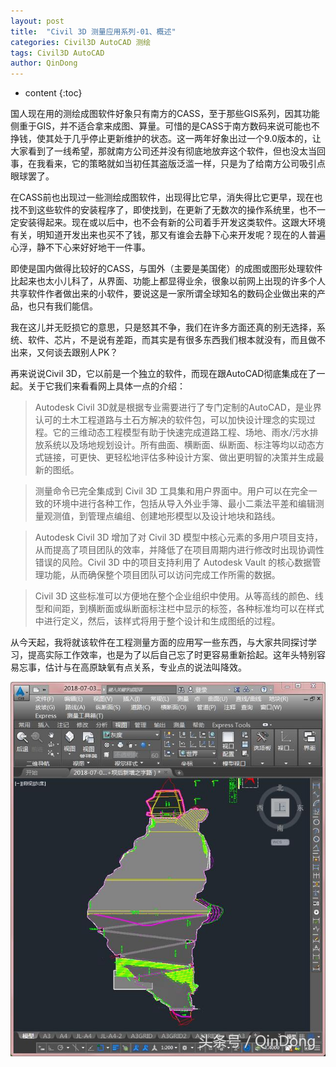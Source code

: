 ```yaml
---
layout: post
title:  "Civil 3D 测量应用系列-01、概述"
categories: Civil3D AutoCAD 测绘
tags: Civil3D AutoCAD
author: QinDong
---
```

* content
{:toc}

国人现在用的测绘成图软件好象只有南方的CASS，至于那些GIS系列，因其功能侧重于GIS，并不适合拿来成图、算量。可惜的是CASS于南方数码来说可能也不挣钱，使其处于几乎停止更新维护的状态。这一两年好象出过一个9.0版本的，让大家看到了一线希望，那就南方公司还并没有彻底地放弃这个软件，但也没太当回事，在我看来，它的策略就如当初任其盗版泛滥一样，只是为了给南方公司吸引点眼球罢了。




在CASS前也出现过一些测绘成图软件，出现得比它早，消失得比它更早，现在也找不到这些软件的安装程序了，即使找到，在更新了无数次的操作系统里，也不一定安装得起来。现在或以后中，也不会有新的公司着手开发这类软件。这跟大环境有关，明知道开发出来也买不了钱，那又有谁会去静下心来开发呢？现在的人普遍心浮，静不下心来好好地干一件事。

即使是国内做得比较好的CASS，与国外（主要是美国佬）的成图或图形处理软件比起来也太小儿科了，从界面、功能上都显得业余，很象以前网上出现的许多个人共享软件作者做出来的小软件，要说这是一家所谓全球知名的数码企业做出来的产品，也只有我们能信。

我在这儿并无贬损它的意思，只是怒其不争，我们在许多方面还真的别无选择，系统、软件、芯片，不是说有差距，而其实是有很多东西我们根本就没有，而且做不出来，又何谈去跟别人PK？

再来说说Civil 3D，它以前是一个独立的软件，而现在跟AutoCAD彻底集成在了一起。关于它我们来看看网上具体一点的介绍：

> Autodesk Civil 3D就是根据专业需要进行了专门定制的AutoCAD，是业界认可的土木工程道路与土石方解决的软件包，可以加快设计理念的实现过程。它的三维动态工程模型有助于快速完成道路工程、场地、雨水/污水排放系统以及场地规划设计。所有曲面、横断面、纵断面、标注等均以动态方式链接，可更快、更轻松地评估多种设计方案、做出更明智的决策并生成最新的图纸。

> 测量命令已完全集成到 Civil 3D 工具集和用户界面中。用户可以在完全一致的环境中进行各种工作，包括从导入外业手簿、最小二乘法平差和编辑测量观测值，到管理点编组、创建地形模型以及设计地块和路线。

> Autodesk Civil 3D 增加了对 Civil 3D 模型中核心元素的多用户项目支持，从而提高了项目团队的效率，并降低了在项目周期内进行修改时出现协调性错误的风险。Civil 3D 中的项目支持利用了 Autodesk Vault 的核心数据管理功能，从而确保整个项目团队可以访问完成工作所需的数据。

> Civil 3D 这些标准可以方便地在整个企业组织中使用。从等高线的颜色、线型和间距，到横断面或纵断面标注栏中显示的标签，各种标准均可以在样式中进行定义，然后，该样式将用于整个设计和生成图纸的过程。

从今天起，我将就该软件在工程测量方面的应用写一些东西，与大家共同探讨学习，提高实际工作效率，也是为了以后自己忘了时更容易重新拾起。这年头特别容易忘事，估计与在高原缺氧有点关系，专业点的说法叫降效。

![](/img/2018/20181015-civil3d-01-01.jpg)